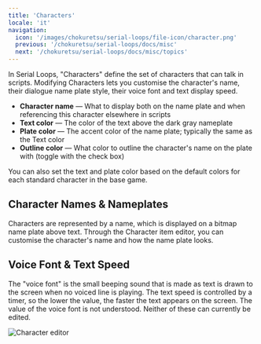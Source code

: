 ```yaml
---
title: 'Characters'
locale: 'it'
navigation:
  icon: '/images/chokuretsu/serial-loops/file-icon/character.png'
  previous: '/chokuretsu/serial-loops/docs/misc'
  next: '/chokuretsu/serial-loops/docs/misc/topics'
---
```


In Serial Loops, "Characters" define the set of characters that can talk in
scripts. Modifying Characters lets you customise the character's name, their
dialogue name plate style, their voice font and text display speed.

* **Character name** &mdash; What to display both on the name plate and when referencing this character elsewhere in scripts
* **Text color** &mdash; The color of the text above the dark gray nameplate
* **Plate color** &mdash; The accent color of the name plate; typically the same as the Text color
* **Outline color** &mdash; What color to outline the character's name on the plate with (toggle with the check box)

You can also set the text and plate color based on the default colors for each standard character in the base game.

## Character Names & Nameplates
Characters are represented by a name, which is displayed on a bitmap name plate above text. Through the Character item editor, you can customise the character's name and how the name plate looks.

## Voice Font & Text Speed
The "voice font" is the small beeping sound that is made as text is drawn to the screen when no voiced line is playing. The text speed is controlled by a timer, so the lower the value, the faster the text appears on the screen. The value of the voice font is not understood. Neither of these can currently be edited.

![Character editor](/images/chokuretsu/serial-loops/character-editing.png)